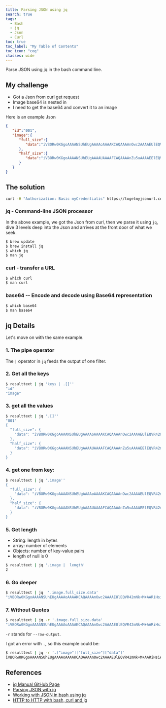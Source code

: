 ```yaml
---
title: Parsing JSON using jq
search: true
tags: 
  - Bash
  - jq
  - Json
  - Curl
toc: true
toc_label: "My Table of Contents"
toc_icon: "cog"
classes: wide
---
```


Parse JSON using jq in the bash command line.

## My challenge

- Got a Json from curl get request
- Image base64 is nested in
- I need to get the base64 and convert it to an image

Here is an example Json

```json
{
   "id":"001",
   "image":{
      "full_size":{
         "data":"iVBORw0KGgoAAAANSUhEUgAAAAoAAAAKCAQAAAAnOwc2AAAAEUlEQVR42mNk+M+AARiHsiAAcCIKAYwFoQ8AAAAASUVORK5CYII="
      },
      "half_size":{
         "data":"iVBORw0KGgoAAAANSUhEUgAAAAUAAAAFCAQAAAAnZu5uAAAAEElEQVR42mNk+M8ABYwkMAGbQQUBEvGWBAAAAABJRU5ErkJggg=="
      }
   }
}
```

## The solution

```bash
curl -H "Authorization: Basic myCredentialis" https://togetmyjsonurl.com/getjson | jq -r '.["image"]["full_size"]["data"]' | base64 --decode > randomfilename.jpg
```

### jq - Command-line JSON processor

In the above example, we got the Json from curl, then we parse it using `jq`, dive 3 levels deep into the Json and arrives at the front door of what we seek.

```bash
$ brew update
$ brew install jq
$ which jq
$ man jq
```

### curl - transfer a URL

```bash
$ which curl
$ man curl
```

### base64 -- Encode and decode using Base64 representation

```bash
$ which base64
$ man base64
```

## jq Details

Let's move on with the same example.

### 1. The pipe operator

The `|` operator in `jq` feeds the output of one filter.

### 2. Get all the keys

```bash
$ resulttext | jq 'keys | .[]''
"id"
"image"
```

### 3.  get all the values

```bash
$ resulttext | jq '.[]''
"001"
{
  "full_size": {
    "data": "iVBORw0KGgoAAAANSUhEUgAAAAoAAAAKCAQAAAAnOwc2AAAAEUlEQVR42mNk+M+AARiHsiAAcCIKAYwFoQ8AAAAASUVORK5CYII="
  },
  "half_size": {
    "data": "iVBORw0KGgoAAAANSUhEUgAAAAUAAAAFCAQAAAAnZu5uAAAAEElEQVR42mNk+M8ABYwkMAGbQQUBEvGWBAAAAABJRU5ErkJggg=="
  }
}
```

### 4.  get one from key:

```bash
$ resulttext | jq '.image''
{
  "full_size": {
    "data": "iVBORw0KGgoAAAANSUhEUgAAAAoAAAAKCAQAAAAnOwc2AAAAEUlEQVR42mNk+M+AARiHsiAAcCIKAYwFoQ8AAAAASUVORK5CYII="
  },
  "half_size": {
    "data": "iVBORw0KGgoAAAANSUhEUgAAAAUAAAAFCAQAAAAnZu5uAAAAEElEQVR42mNk+M8ABYwkMAGbQQUBEvGWBAAAAABJRU5ErkJggg=="
  }
}
```

### 5.  Get length

- String: length in bytes
- array: number of elements
- Objects: number of key-value pairs
- length of null is 0

```bash
$ resulttext | jq '.image |  length'
2
```

### 6.  Go deeper

```bash
$ resulttext | jq  '.image.full_size.data'
"iVBORw0KGgoAAAANSUhEUgAAAAoAAAAKCAQAAAAnOwc2AAAAEUlEQVR42mNk+M+AARiHsiAAcCIKAYwFoQ8AAAAASUVORK5CYII="
```

### 7.  Without Quotes

```bash
$ resulttext | jq -r '.image.full_size.data'
"iVBORw0KGgoAAAANSUhEUgAAAAoAAAAKCAQAAAAnOwc2AAAAEUlEQVR42mNk+M+AARiHsiAAcCIKAYwFoQ8AAAAASUVORK5CYII="
```

`-r` stands for `--raw-output`.

I got an error with `.`, so this example could be:

```bash
$ resulttext | jq -r '.["image"]["full_size"]["data"]'
iVBORw0KGgoAAAANSUhEUgAAAAoAAAAKCAQAAAAnOwc2AAAAEUlEQVR42mNk+M+AARiHsiAAcCIKAYwFoQ8AAAAASUVORK5CYII=
```

## References

- [jq Manual GitHub Page](https://stedolan.github.io/jq/manual/)
- [Parsing JSON with jq](http://www.compciv.org/recipes/cli/jq-for-parsing-json//)
- [Working with JSON in bash using jq](https://cameronnokes.com/blog/working-with-json-in-bash-using-jq/)
- [HTTP to HTTP with bash, curl and jq](https://oncletom.io/2016/pipelining-http/)
